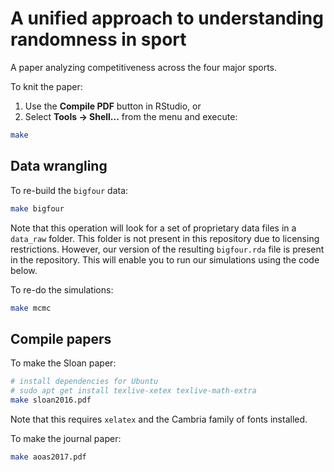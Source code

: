 A unified approach to understanding randomness in sport
================

A paper analyzing competitiveness across the four major sports.

To knit the paper:

1.  Use the **Compile PDF** button in RStudio, or
2.  Select **Tools -&gt; Shell...** from the menu and execute:

``` bash
make
```
 
Data wrangling
--------------

To re-build the `bigfour` data:

``` bash
make bigfour
```

Note that this operation will look for a set of proprietary data files in a `data_raw` folder. This folder is not present in this repository due to licensing restrictions. However, our version of the resulting `bigfour.rda` file is present in the repository. This will enable you to run our simulations using the code below.

To re-do the simulations:

``` bash
make mcmc
```

Compile papers
--------------

To make the Sloan paper:

``` bash
# install dependencies for Ubuntu
# sudo apt get install texlive-xetex texlive-math-extra
make sloan2016.pdf
```

Note that this requires `xelatex` and the Cambria family of fonts installed.

To make the journal paper:

``` bash
make aoas2017.pdf
```
